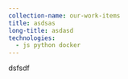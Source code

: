```yaml
---
collection-name: our-work-items
title: asdsas
long-title: asdasd
technologies:
  - js python docker
---
```

dsfsdf

